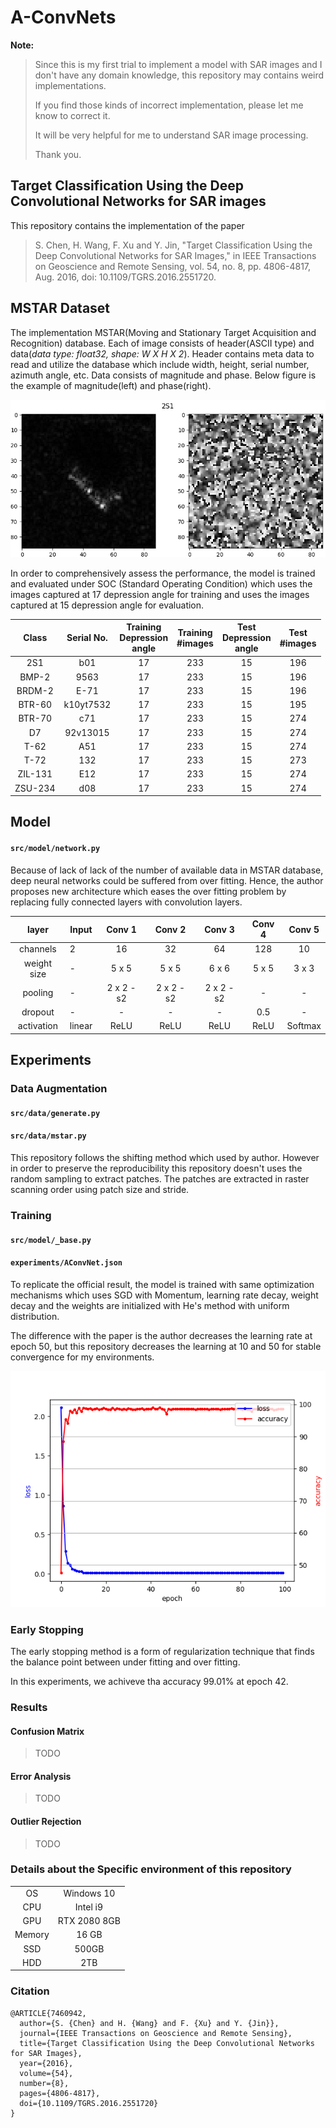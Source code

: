 # A-ConvNets


**Note:**
> 
> Since this is my first trial to implement a model with SAR images and I don't have any domain knowledge, 
> this repository may contains weird implementations. 
>
> If you find those kinds of incorrect implementation, please let me know to correct it. 
>
> It will be very helpful for me to understand SAR image processing. 
>
> Thank you.


## Target Classification Using the Deep Convolutional Networks for SAR images
 
This repository contains the implementation of the paper

>  S. Chen, H. Wang, F. Xu and Y. Jin, "Target Classification Using the Deep Convolutional Networks for SAR Images," 
> in IEEE Transactions on Geoscience and Remote Sensing, vol. 54, no. 8, pp. 4806-4817, Aug. 2016, 
> doi: 10.1109/TGRS.2016.2551720.

<!--
The purpose of this implementation is to reproduce the accuracy(99.13%) of the model under the condition of **SOC** 
and replicate some Tables and Figures which is attached in `IV. Experiments` section.
-->

## MSTAR Dataset

The implementation  MSTAR(Moving and Stationary Target Acquisition and Recognition) database. Each of image consists of
header(ASCII type) and data(*data type: float32, shape: W X H X 2*). Header contains meta data to read and utilize the database which include 
width, height, serial number, azimuth angle, etc. Data consists of magnitude and phase. Below figure is the example of 
magnitude(left) and phase(right).

![Example of MSTAR image](assets/figure/001.png)

In order to comprehensively assess the performance, the model is trained and evaluated under SOC
(Standard Operating Condition) which uses the images captured at 17 depression angle for training 
and uses the images captured at 15 depression angle for evaluation.    

|Class|Serial No.|Training<br/>Depression<br>angle|Training<br/>#images|Test<br/>Depression<br>angle|Test<br/>#images|
|:---:|:---:|:---:|:---:|:---:|:---:|
2S1 |  b01 | 17 | 233 | 15 | 196 |
BMP-2 | 9563 |17 | 233 | 15 | 196 |    
BRDM-2 | E-71 | 17 | 233 | 15 | 196 |
BTR-60 | k10yt7532 |17 | 233 | 15 | 195 |   
BTR-70 | c71 | 17 | 233 | 15 | 274 |
D7 | 92v13015 | 17 | 233 | 15 | 274 |
T-62 | A51 | 17 | 233 | 15 | 274 |
T-72 | 132 | 17 | 233 | 15 | 273 |
ZIL-131 | E12 | 17 | 233 | 15 | 274 |
ZSU-234 | d08 | 17 | 233 | 15 | 274 |


## Model
#### `src/model/network.py`
Because of lack of lack of the number of available data in MSTAR database, deep neural networks could be suffered from
over fitting. Hence, the author proposes new architecture which eases the over fitting problem by replacing fully connected
layers with convolution layers.

|layer|Input|Conv 1|Conv 2|Conv 3|Conv 4|Conv 5|
|:---:|---|:---:|:---:|:---:|:---:|:---:|
|channels|2|16|32|64|128|10|
|weight size| - |5 x 5|5 x 5|6 x 6|5 x 5| 3 x 3|
|pooling| - | 2 x 2 - s2 | 2 x 2 - s2 |  2 x 2 - s2| - | - |
|dropout| - | - | - | - | 0.5 | - |
|activation| linear | ReLU | ReLU | ReLU | ReLU | Softmax |
 

## Experiments
### Data Augmentation
#### `src/data/generate.py`
#### `src/data/mstar.py`
This repository follows the shifting method which used by author. However in order to preserve the reproducibility this 
repository doesn't uses the random sampling to extract patches.
The patches are extracted in raster scanning order using patch size and stride.


### Training 
#### `src/model/_base.py`
#### `experiments/AConvNet.json`

To replicate the official result, the model is trained with same optimization mechanisms which uses SGD with Momentum,
learning rate decay, weight decay and the weights are initialized with He's method with uniform distribution.

The difference with the paper is the author decreases the learning rate at epoch 50, but this repository decreases the learning
at 10 and 50 for stable convergence for my environments. 

![](assets/figure/003.png)

### Early Stopping

The early stopping method is a form of regularization technique that finds the balance point between under fitting and over fitting.

In this experiments, we achiveve tha accuracy 99.01% at epoch 42.

### Results
#### Confusion Matrix
> TODO

#### Error Analysis
> TODO

#### Outlier Rejection
> TODO


### Details about the Specific environment of this repository
|||
|:---:|:---:|
| OS | Windows 10| 
| CPU | Intel i9 |
| GPU | RTX 2080 8GB |
| Memory | 16 GB |
| SSD | 500GB |
| HDD | 2TB |


### Citation

```
@ARTICLE{7460942,
  author={S. {Chen} and H. {Wang} and F. {Xu} and Y. {Jin}},
  journal={IEEE Transactions on Geoscience and Remote Sensing}, 
  title={Target Classification Using the Deep Convolutional Networks for SAR Images}, 
  year={2016},
  volume={54},
  number={8},
  pages={4806-4817},
  doi={10.1109/TGRS.2016.2551720}
}
```
